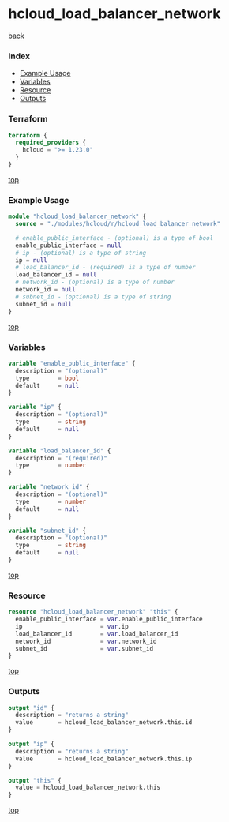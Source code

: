 # hcloud_load_balancer_network

[back](../hcloud.md)

### Index

- [Example Usage](#example-usage)
- [Variables](#variables)
- [Resource](#resource)
- [Outputs](#outputs)

### Terraform

```terraform
terraform {
  required_providers {
    hcloud = ">= 1.23.0"
  }
}
```

[top](#index)

### Example Usage

```terraform
module "hcloud_load_balancer_network" {
  source = "./modules/hcloud/r/hcloud_load_balancer_network"

  # enable_public_interface - (optional) is a type of bool
  enable_public_interface = null
  # ip - (optional) is a type of string
  ip = null
  # load_balancer_id - (required) is a type of number
  load_balancer_id = null
  # network_id - (optional) is a type of number
  network_id = null
  # subnet_id - (optional) is a type of string
  subnet_id = null
}
```

[top](#index)

### Variables

```terraform
variable "enable_public_interface" {
  description = "(optional)"
  type        = bool
  default     = null
}

variable "ip" {
  description = "(optional)"
  type        = string
  default     = null
}

variable "load_balancer_id" {
  description = "(required)"
  type        = number
}

variable "network_id" {
  description = "(optional)"
  type        = number
  default     = null
}

variable "subnet_id" {
  description = "(optional)"
  type        = string
  default     = null
}
```

[top](#index)

### Resource

```terraform
resource "hcloud_load_balancer_network" "this" {
  enable_public_interface = var.enable_public_interface
  ip                      = var.ip
  load_balancer_id        = var.load_balancer_id
  network_id              = var.network_id
  subnet_id               = var.subnet_id
}
```

[top](#index)

### Outputs

```terraform
output "id" {
  description = "returns a string"
  value       = hcloud_load_balancer_network.this.id
}

output "ip" {
  description = "returns a string"
  value       = hcloud_load_balancer_network.this.ip
}

output "this" {
  value = hcloud_load_balancer_network.this
}
```

[top](#index)
